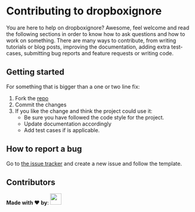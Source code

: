# Contributing to dropboxignore

You are here to help on dropboxignore? Awesome, feel welcome and read the following sections in order to know how to 
ask questions and how to work on something. There are many ways to contribute, from writing tutorials or blog posts, 
improving the documentation, adding extra test-cases, submitting bug reports and feature requests or writing code.

## Getting started

For something that is bigger than a one or two line fix:

 1. Fork the [repo](https://github.com/sp1thas/dropboxignore)
 2. Commit the changes
 3. If you like the change and think the project could use it:
    * Be sure you have followed the code style for the project.
    * Update documentation accordingly
    * Add test cases if is applicable.

## How to report a bug

Go to [the issue tracker](https://github.com/sp1thas/dropboxignore/issues) and create a new issue and follow the 
template.

## Contributors

**Made with ❤️ by**:
<a href="https://github.com/sp1thas/dropboxignore/graphs/contributors">
  <img src="https://contrib.rocks/image?repo=sp1thas/dropboxignore" style="height: 30px;"/>
</a>
